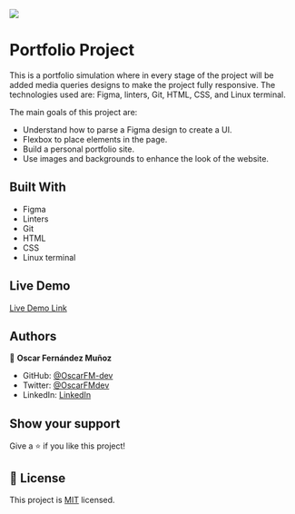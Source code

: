 ![](https://img.shields.io/badge/Microverse-blueviolet)

# Portfolio Project

This is a portfolio simulation where in every stage of the project will be added media queries designs to make the project fully responsive. 
The technologies used are: Figma, linters, Git, HTML, CSS, and Linux terminal.

The main goals of this project are:

- Understand how to parse a Figma design to create a UI.
- Flexbox to place elements in the page.
- Build a personal portfolio site.
- Use images and backgrounds to enhance the look of the website.

## Built With

- Figma
- Linters
- Git
- HTML
- CSS
- Linux terminal

## Live Demo

[Live Demo Link](https://oscarfmdev.github.io/Portfolio/)


<!-- ## Getting Started

**This is an example of how you may give instructions on setting up your project locally.**
**Modify this file to match your project, remove sections that don't apply. For example: delete the testing section if the currect project doesn't require testing.**


To get a local copy up and running follow these simple example steps.

### Prerequisites

### Setup

### Install

### Usage

### Run tests

### Deployment -->

## Authors

👤 **Oscar Fernández Muñoz**

- GitHub: [@OscarFM-dev](https://github.com/OscarFMdev)
- Twitter: [@OscarFMdev](https://twitter.com/OscarFMdev)
- LinkedIn: [LinkedIn](https://linkedin.com/in/OscarFMdev)


<!-- ## 🤝 Contributing

Contributions, issues, and feature requests are welcome!

Feel free to check the [issues page](../../issues/). -->

## Show your support

Give a ⭐️ if you like this project!

<!-- ## Acknowledgments

- Hat tip to anyone whose code was used
- Inspiration
- etc -->

## 📝 License

This project is [MIT](./LICENSE) licensed.

